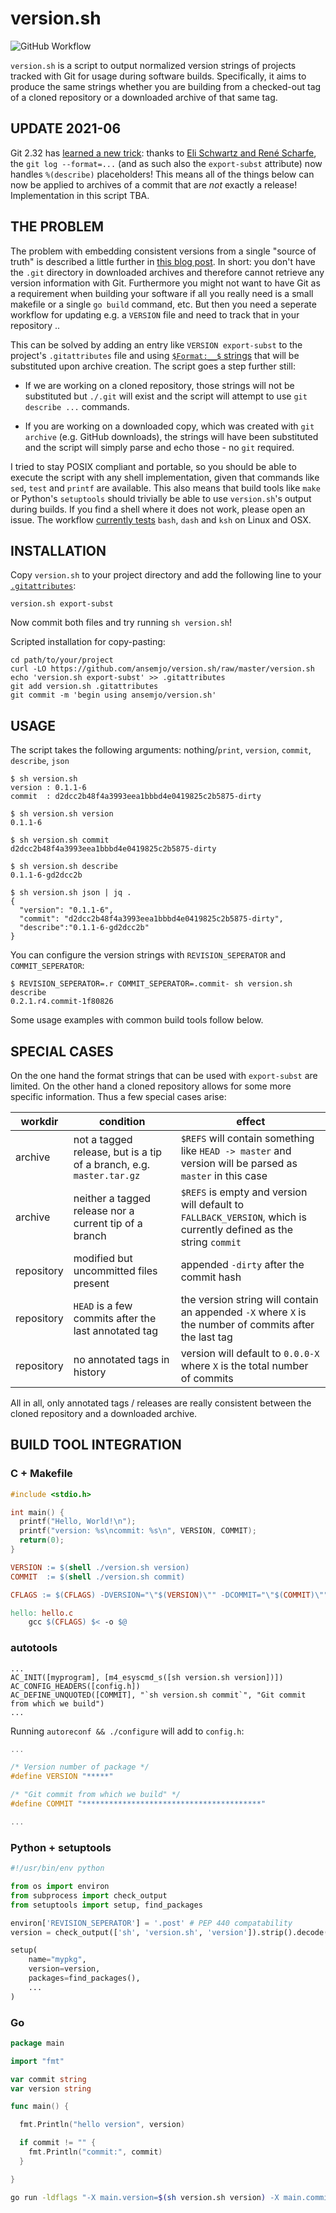 # version.sh

![GitHub Workflow](https://github.com/ansemjo/version.sh/actions/workflows/ci.yml/badge.svg)

`version.sh` is a script to output normalized version strings of projects tracked with Git for usage
during software builds. Specifically, it aims to produce the same strings whether you are building
from a checked-out tag of a cloned repository or a downloaded archive of that same tag.

## UPDATE 2021-06

Git 2.32 has [learned a new trick](https://raw.githubusercontent.com/git/git/master/Documentation/RelNotes/2.32.0.txt):
thanks to [Eli Schwartz and René Scharfe](https://www.spinics.net/lists/git/msg398884.html), the `git log --format=...`
(and as such also the `export-subst` attribute) now handles `%(describe)` placeholders! This means all of the things
below can now be applied to archives of a commit that are *not* exactly a release! Implementation in this script TBA.

## THE PROBLEM

The problem with embedding consistent versions from a single "source of truth" is described a little
further in
[this blog post](https://semjonov.de/post/2018-10/commit-hash-replacement-in-git-archives/). In
short: you don't have the `.git` directory in downloaded archives and therefore cannot retrieve any
version information with Git. Furthermore you might not want to have Git as a requirement when
building your software if all you really need is a small makefile or a single `go build` command,
etc. But then you need a seperate workflow for updating e.g. a `VERSION` file and need to track that
in your repository ..

This can be solved by adding an entry like `VERSION export-subst` to the project's `.gitattributes`
file and using [`$Format:__$` strings](https://git-scm.com/docs/gitattributes#_creating_an_archive)
that will be substituted upon archive creation. The script goes a step further still:

- If we are working on a cloned repository, those strings will not be substituted but `./.git` will
  exist and the script will attempt to use `git describe ...` commands.

- If you are working on a downloaded copy, which was created with `git archive` (e.g. GitHub
  downloads), the strings will have been substituted and the script will simply parse and echo
  those - no `git` required.

I tried to stay POSIX compliant and portable, so you should be able to execute the script with any
shell implementation, given that commands like `sed`, `test` and `printf` are available. This also
means that build tools like `make` or Python's `setuptools` should trivially be able to use
`version.sh`'s output during builds. If you find a shell where it does not work, please open an
issue. The workflow [currently tests](https://github.com/ansemjo/version.sh/actions/workflows/ci.yml)
`bash`, `dash` and `ksh` on Linux and OSX.

## INSTALLATION

Copy `version.sh` to your project directory and add the following line to your
[`.gitattributes`](https://git-scm.com/docs/gitattributes):

```
version.sh export-subst
```

Now commit both files and try running `sh version.sh`!

Scripted installation for copy-pasting:

```
cd path/to/your/project
curl -LO https://github.com/ansemjo/version.sh/raw/master/version.sh
echo 'version.sh export-subst' >> .gitattributes
git add version.sh .gitattributes
git commit -m 'begin using ansemjo/version.sh'
```

## USAGE

The script takes the following arguments: nothing/`print`, `version`, `commit`, `describe`, `json`

```
$ sh version.sh
version : 0.1.1-6
commit  : d2dcc2b48f4a3993eea1bbbd4e0419825c2b5875-dirty

$ sh version.sh version
0.1.1-6

$ sh version.sh commit
d2dcc2b48f4a3993eea1bbbd4e0419825c2b5875-dirty

$ sh version.sh describe
0.1.1-6-gd2dcc2b

$ sh version.sh json | jq .
{
  "version": "0.1.1-6",
  "commit": "d2dcc2b48f4a3993eea1bbbd4e0419825c2b5875-dirty",
  "describe":"0.1.1-6-gd2dcc2b"
}
```

You can configure the version strings with `REVISION_SEPERATOR` and `COMMIT_SEPERATOR`:

```
$ REVISION_SEPERATOR=.r COMMIT_SEPERATOR=.commit- sh version.sh describe
0.2.1.r4.commit-1f80826
```

Some usage examples with common build tools follow below.

## SPECIAL CASES

On the one hand the format strings that can be used with `export-subst` are limited. On the other
hand a cloned repository allows for some more specific information. Thus a few special cases arise:

| workdir    | condition                                                            | effect                                                                                                             |
| ---------- | -------------------------------------------------------------------- | ------------------------------------------------------------------------------------------------------------------ |
| archive    | not a tagged release, but is a tip of a branch, e.g. `master.tar.gz` | `$REFS` will contain something like `HEAD -> master` and version will be parsed as `master` in this case           |
| archive    | neither a tagged release nor a current tip of a branch               | `$REFS` is empty and version will default to `FALLBACK_VERSION`, which is currently defined as the string `commit` |
| repository | modified but uncommitted files present                               | appended `-dirty` after the commit hash                                                                            |
| repository | `HEAD` is a few commits after the last annotated tag                 | the version string will contain an appended `-X` where `X` is the number of commits after the last tag             |
| repository | no annotated tags in history                                         | version will default to `0.0.0-X` where `X` is the total number of commits                                         |

All in all, only annotated tags / releases are really consistent between the cloned repository and a
downloaded archive.

## BUILD TOOL INTEGRATION

### C + Makefile

```c
#include <stdio.h>

int main() {
  printf("Hello, World!\n");
  printf("version: %s\ncommit: %s\n", VERSION, COMMIT);
  return(0);
}
```

```makefile
VERSION := $(shell ./version.sh version)
COMMIT  := $(shell ./version.sh commit)

CFLAGS := $(CFLAGS) -DVERSION="\"$(VERSION)\"" -DCOMMIT="\"$(COMMIT)\""

hello: hello.c
	gcc $(CFLAGS) $< -o $@
```

### autotools

```
...
AC_INIT([myprogram], [m4_esyscmd_s([sh version.sh version])])
AC_CONFIG_HEADERS([config.h])
AC_DEFINE_UNQUOTED([COMMIT], "`sh version.sh commit`", "Git commit from which we build")
...
```

Running `autoreconf && ./configure` will add to `config.h`:

```h
...

/* Version number of package */
#define VERSION "*****"

/* "Git commit from which we build" */
#define COMMIT "****************************************"

...
```

### Python + setuptools

```python
#!/usr/bin/env python

from os import environ
from subprocess import check_output
from setuptools import setup, find_packages

environ['REVISION_SEPERATOR'] = '.post' # PEP 440 compatability
version = check_output(['sh', 'version.sh', 'version']).strip().decode()

setup(
    name="mypkg",
    version=version,
    packages=find_packages(),
    ...
)
```

### Go

```go
package main

import "fmt"

var commit string
var version string

func main() {

  fmt.Println("hello version", version)

  if commit != "" {
    fmt.Println("commit:", commit)
  }

}
```

```sh
go run -ldflags "-X main.version=$(sh version.sh version) -X main.commit=$(sh version.sh commit)" hello.go
```

